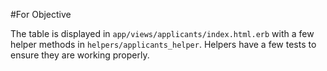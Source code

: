#For Objective

The table is displayed in `app/views/applicants/index.html.erb` with a few helper methods in `helpers/applicants_helper`. Helpers have a few tests to ensure they are working properly.
